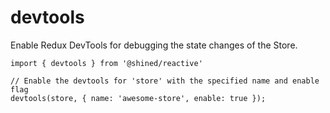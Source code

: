 # devtools

Enable Redux DevTools for debugging the state changes of the Store.

```tsx
import { devtools } from '@shined/reactive'

// Enable the devtools for 'store' with the specified name and enable flag
devtools(store, { name: 'awesome-store', enable: true });
```
